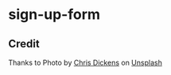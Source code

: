 # sign-up-form


## Credit

Thanks to Photo by <a href="https://unsplash.com/@chrisdickens?utm_source=unsplash&utm_medium=referral&utm_content=creditCopyText">Chris Dickens</a> on <a href="https://unsplash.com/s/photos/chicago?utm_source=unsplash&utm_medium=referral&utm_content=creditCopyText">Unsplash</a>
  